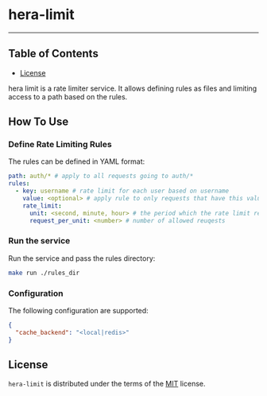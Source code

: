 # hera-limit

---

## Table of Contents

- [License](#license)

hera limit is a rate limiter service. It allows defining rules as files and
limiting access to a path based on the rules.

## How To Use

### Define Rate Limiting Rules

The rules can be defined in YAML format:

```yaml
path: auth/* # apply to all requests going to auth/*
rules:
  - key: username # rate limit for each user based on username
    value: <optional> # apply rule to only requests that have this value as the key
    rate_limit:
      unit: <second, minute, hour> # the period which the rate limit resets
      request_per_unit: <number> # number of allowed reuqests
```

### Run the service

Run the service and pass the rules directory:

```bash
make run ./rules_dir
```

### Configuration

The following configuration are supported:

```json
{
  "cache_backend": "<local|redis>"
}
```

## License

`hera-limit` is distributed under the terms of the
[MIT](https://spdx.org/licenses/MIT.html) license.
